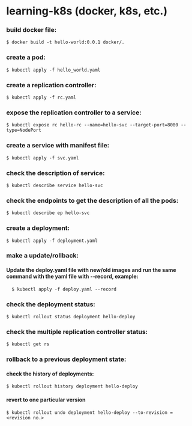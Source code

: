 # learning-k8s (docker, k8s, etc.)

### build docker file:
  	
  	$ docker build -t hello-world:0.0.1 docker/.


### create a pod:
	
	$ kubectl apply -f hello_world.yaml
	
### create a replication controller:

	$ kubectl apply -f rc.yaml
	
### expose the replication controller to a service:

	$ kubectl expose rc hello-rc --name=hello-svc --target-port=8080 --type=NodePort


### create a service with manifest file:

	$ kubectl apply -f svc.yaml

### check the description of service:

	$ kubectl describe service hello-svc

### check the endpoints to get the description of all the pods:
	
	$ kubectl describe ep hello-svc

### create a deployment:

	$ kubectl apply -f deployment.yaml

### make a update/rollback:
	 
#### Update the deploy.yaml file with new/old images and run the same command with the yaml file with --record, example:

	  $ kubectl apply -f deploy.yaml --record

### check the deployment status:

	$ kubectl rollout status deployment hello-deploy

### check the multiple replication controller status:

	$ kubectl get rs    

### rollback to a previous deployment state:

#### check the history of deployments:
	
	$ kubectl rollout history deployment hello-deploy

#### revert to one particular version

	$ kubectl rollout undo deployment hello-deploy --to-revision = <revision no.>


